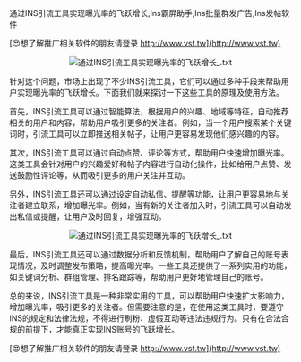 通过INS引流工具实现曝光率的飞跃增长,Ins霸屏助手,Ins批量群发广告,Ins发帖软件

[😍想了解推广相关软件的朋友请登录 http://www.vst.tw](http://www.vst.tw)

 <center><img src="https://vst.tw/MP4/tuiguang/png/0.png" alt="通过INS引流工具实现曝光率的飞跃增长_.txt"></center>

针对这个问题，市场上出现了不少INS引流工具，它们可以通过多种手段来帮助用户实现曝光率的飞跃增长。下面我们就来探讨一下这些工具的原理及使用方法。

首先，INS引流工具可以通过智能算法，根据用户的兴趣、地域等特征，自动推荐相关的用户和内容，帮助用户吸引更多的关注者。例如，当一个用户搜索某个关键词时，引流工具可以立即推送相关帖子，让用户更容易发现他们感兴趣的内容。

其次，INS引流工具可以通过自动点赞、评论等方式，帮助用户快速增加曝光率。这类工具会针对用户的兴趣爱好和帖子内容进行自动化操作，比如给用户点赞、发送鼓励性评论等，从而吸引更多的用户关注并互动。

另外，INS引流工具还可以通过设定自动私信、提醒等功能，让用户更容易地与关注者建立联系，增加曝光率。例如，当有新的关注者加入时，引流工具可以自动发出私信或提醒，让用户及时回复，增强互动。

 <center><img src="https://vst.tw/MP4/tuiguang/png/6.png" alt="通过INS引流工具实现曝光率的飞跃增长_.txt"></center>

最后，INS引流工具还可以通过数据分析和反馈机制，帮助用户了解自己的账号表现情况，及时调整发布策略，提高曝光率。一些工具还提供了一系列实用的功能，如关键词分析、群组管理、排名跟踪等，帮助用户更好地管理自己的账号。

总的来说，INS引流工具是一种非常实用的工具，可以帮助用户快速扩大影响力，增加曝光率，吸引更多的关注者。但需要注意的是，在使用这类工具时，要遵守INS的规定和法律法规，不得进行刷粉、虚假互动等违法违规行为。只有在合法合规的前提下，才能真正实现INS账号的飞跃增长。

[😍想了解推广相关软件的朋友请登录 http://www.vst.tw](http://www.vst.tw)



